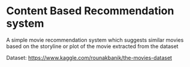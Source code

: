 # Content Based Recommendation system
A simple movie recommendation system which suggests similar movies based on the storyline or plot of the movie extracted from the dataset

Dataset: https://www.kaggle.com/rounakbanik/the-movies-dataset
